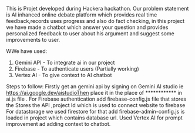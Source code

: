 This is Projet developed during Hackera hackathon. Our problem statement is AI inhanced online debate platform which provides real time feedback,records uses progress and also do fact checking,
in this project we have made a chatbot which answer your question and provides  personalized feedback to user about his argument and suggest some improvements to user.

WWe have used:
1) Gemini API - To integrate ai in our project
2) Firebase - To authenticate users (Partially working)
3) Vertex AI - To give context to AI chatbot

Steps to follow:
Firstly get an gemini api by signing on Gemini AI studio ie  https://ai.google.dev/aistudioThen place it in the place of ************ in ai.js file . 
For Firebase authentication add firebase-config.js file that stores the Stores the API ,project Id which is used to connect website to firebase 
For datastorage we used firestore for that  add firebase-admin-config.js is loaded in project which contains database url.
Used Vertex AI for prompt improvement ad adding context to chatbot.
